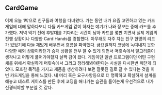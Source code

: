 ## CardGame

어제 오늘 1박으로 친구들과 여행을 다녀왔다.
가는 동안 내가 요즘 고민하고 있는 카드게임에 대해 말하다보니 다들 카드게임 같이 하자는 얘기가 나와 장보는 중에 카드를 추가했다.
저녁 먹기 전에 후발대를 기다리는 시간이 남아 카드를 몇판 치면서 실제 게임의 진행 상황이나 다양한 Card Hands를 경험했다.
아무래도 자주 치는 친구 한명의 리드가 있었기에 다들 재밌게 배우면서 흐름을 파악했다.
금요일까지 코딩에 녹여내지 못한 다양한 예외 상황이라던가 승패 상황을 전부 알 수 있게 되면서 머릿속에서 알고리즘이 생각나고 어떻게 풀어가야할지 살짝 감이 왔다.
게임이던 일반 프로그램이던 어떤 구현체를 위해서 확실하게 머릿속에서 그리고 정리해봐야한다는 사실을 다시한번 깨닫게 되었다.
모호한 목적을 가지고 제품을 생산하려다 보면 잘못된 길로 갈 수 있다는 것을 이번 카드게임을 통해 느꼈다.
내 머리 혹은 요구사항등으로 더 명확하고 확실하게 설계를 해놓고 테스트 케이스를 만든 후에 코딩을 해나가는 습관을 들이는게 우선적으로 내가 신경써야할 부분일 것 같다.

